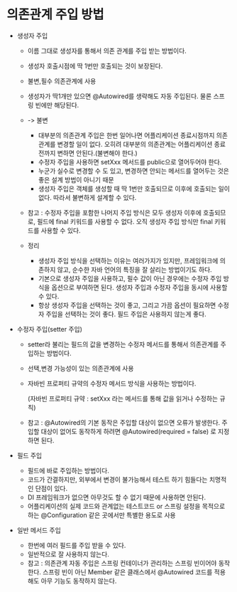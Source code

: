 의존관계 주입 방법
===============

* 생성자 주입
  * 이름 그대로 생성자를 통해서 의존 관계를 주입 받는 방법이다.
  * 생성자 호출시점에 딱 1번만 호출되는 것이 보장된다.
  * 불변,필수 의존관계에 사용
  * 생성자가 딱1개만 있으면 @Autowired를 생략해도 자동 주입된다. 물론 스프링 빈에만 해당된다.
  * -> 불변
    * 대부분의 의존관계 주입은 한번 일어나면 어플리케이션 종료시점까지 의존관계를 변경할 일이 없다. 오히려 대부분의 의존관계는 어플리케이션 종료 전까지 변하면 안된다.(불변해야 한다.)
    * 수정자 주입을 사용하면 setXxx 메서드를 public으로 열어두어야 한다.
    * 누군가 실수로 변경할 수 도 있고, 변경하면 안되는 메서드를 열어두는 것은 좋은 설계 방법이 아니기 때문
    * 생성자 주입은 객체를 생성할 때 딱 1번만 호출되므로 이후에 호출되는 일이 없다. 따라서 불변하게 설계할 수 있다.
    
  * 참고 : 수정자 주입을 포함한 나머지 주입 방식은 모두 생성자 이후에 호출되므로, 필드에 final 키워드를 사용할 수 없다.
          오직 생성자 주입 방식만 final 키워드를 사용할 수 있다.
  * 정리 
    * 생성자 주입 방식을 선택하는 이유는 여러가지가 있지만, 프레임워크에 의존하지 않고, 순수한 자바 언어의 특징을 잘 살리는 방법이기도 하다.
    * 기본으로 생성자 주입을 사용하고, 필수 값이 아닌 경우에는 수정자 주입 방식을 옵션으로 부여하면 된다. 생성자 주입과 수정자 주입을 동시에 사용할 수 있다.
    * 항상 생성자 주입을 선택하는 것이 좋고, 그리고 가끔 옵션이 필요하면 수정자 주입을 선택하는 것이 좋다. 필드 주입은 사용하지 않는게 좋다.
  

* 수정자 주입(setter 주입)
  * setter라 불리는 필드의 값을 변경하는 수정자 메서드를 통해서 의존관계를 주입하는 방법이다.
  * 선택,변경 가능성이 있는 의존관계에 사용
  * 자바빈 프로퍼티 규약의 수정자 메서드 방식을 사용하는 방법이다.
  
     (자바빈 프로퍼티 규약 : setXxx 라는 메서드를 통해 값을 읽거나 수정하는 규칙)
  * 참고 : @Autowired의 기본 동작은 주입할 대상이 없으면 오류가 발생한다. 주입할 대상이 없어도 동작하게 하려면 @Autowired(required = false) 로 지정하면 된다.


* 필드 주입
  * 필드에 바로 주입하는 방법이다.
  * 코드가 간결하지만, 외부에서 변경이 불가능해서 테스트 하기 힘들다는 치명적인 단점이 있다.
  * DI 프레임워크가 없으면 아무것도 할 수 없기 때문에 사용하면 안된다.
  * 어플리케이션의 실제 코드와 관계없는 테스트코드 or 스프링 설정을 목적으로 하는 @Configuration 같은 곳에서만 특별한 용도로 사용


* 일반 메서드 주입
  * 한번에 여러 필드를 주입 받을 수 있다.
  * 일반적으로 잘 사용하지 않는다.
  * 참고 : 의존관계 자동 주입은 스프링 컨테이너가 관리하는 스프링 빈이어야 동작한다. 스프링 빈이 아닌 Member 같은 클래스에서 @Autowired 코드를 적용해도 아무 기능도 동작하지 않는다.